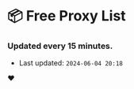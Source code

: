 # :package: Free Proxy List
### Updated every 15 minutes.

- Last updated: `2024-06-04 20:18`

:heart:
